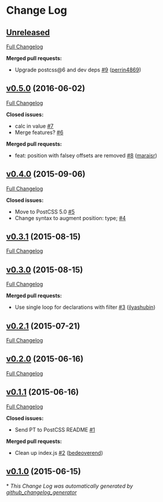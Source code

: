# Change Log

## [Unreleased](https://github.com/seaneking/postcss-position/tree/HEAD)

[Full Changelog](https://github.com/seaneking/postcss-position/compare/v0.5.0...HEAD)

**Merged pull requests:**

- Upgrade postcss@6 and dev deps [\#9](https://github.com/seaneking/postcss-position/pull/9) ([perrin4869](https://github.com/perrin4869))

## [v0.5.0](https://github.com/seaneking/postcss-position/tree/v0.5.0) (2016-06-02)
[Full Changelog](https://github.com/seaneking/postcss-position/compare/v0.4.0...v0.5.0)

**Closed issues:**

- calc in value [\#7](https://github.com/seaneking/postcss-position/issues/7)
- Merge features? [\#6](https://github.com/seaneking/postcss-position/issues/6)

**Merged pull requests:**

- feat: position with falsey offsets are removed [\#8](https://github.com/seaneking/postcss-position/pull/8) ([maraisr](https://github.com/maraisr))

## [v0.4.0](https://github.com/seaneking/postcss-position/tree/v0.4.0) (2015-09-06)
[Full Changelog](https://github.com/seaneking/postcss-position/compare/v0.3.1...v0.4.0)

**Closed issues:**

- Move to PostCSS 5.0 [\#5](https://github.com/seaneking/postcss-position/issues/5)
- Change syntax to augment position: type; [\#4](https://github.com/seaneking/postcss-position/issues/4)

## [v0.3.1](https://github.com/seaneking/postcss-position/tree/v0.3.1) (2015-08-15)
[Full Changelog](https://github.com/seaneking/postcss-position/compare/v0.3.0...v0.3.1)

## [v0.3.0](https://github.com/seaneking/postcss-position/tree/v0.3.0) (2015-08-15)
[Full Changelog](https://github.com/seaneking/postcss-position/compare/v0.2.1...v0.3.0)

**Merged pull requests:**

- Use single loop for declarations with filter [\#3](https://github.com/seaneking/postcss-position/pull/3) ([ilyashubin](https://github.com/ilyashubin))

## [v0.2.1](https://github.com/seaneking/postcss-position/tree/v0.2.1) (2015-07-21)
[Full Changelog](https://github.com/seaneking/postcss-position/compare/v0.2.0...v0.2.1)

## [v0.2.0](https://github.com/seaneking/postcss-position/tree/v0.2.0) (2015-06-16)
[Full Changelog](https://github.com/seaneking/postcss-position/compare/v0.1.1...v0.2.0)

## [v0.1.1](https://github.com/seaneking/postcss-position/tree/v0.1.1) (2015-06-16)
[Full Changelog](https://github.com/seaneking/postcss-position/compare/v0.1.0...v0.1.1)

**Closed issues:**

- Send PT to PostCSS README [\#1](https://github.com/seaneking/postcss-position/issues/1)

**Merged pull requests:**

- Clean up index.js [\#2](https://github.com/seaneking/postcss-position/pull/2) ([bedeoverend](https://github.com/bedeoverend))

## [v0.1.0](https://github.com/seaneking/postcss-position/tree/v0.1.0) (2015-06-15)


\* *This Change Log was automatically generated by [github_changelog_generator](https://github.com/skywinder/Github-Changelog-Generator)*